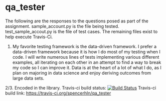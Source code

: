 # qa_tester
The following are the responses to the questions posed as part of the assignment. sample_account.py is the file being tested. test_sample_accout.py is the file of test cases. The remaining files exist to help execute Travis-Ci.

1. My favorite testing framework is the data-driven framework. I prefer a data-driven framework because it is how I do most of my testing when I code. I will write numerous lines of tests implementing various different examples, all iterating on each other in an attempt to find a way to break my code so I can improve it. Data is at the heart of a lot of what I do, as I plan on majoring in data science and enjoy deriving outcomes from large data sets.


2/3. Encoded in the library. Travis-ci build status:
[![Build Status](https://travis-ci.org/spencerhln/qa_tester.svg?branch=master)](https://travis-ci.org/spencerhln/qa_tester)
Travis-ci build link: https://travis-ci.org/spencerhln/qa_tester
